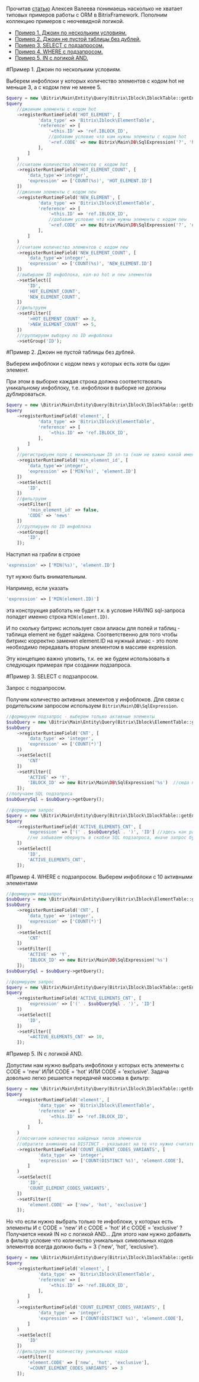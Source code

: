 Прочитав [статью](http://alexvaleev.ru/orm-d7/) Алексея Валеева понимаешь насколько не хватает типовых примеров работы с ORM в BitrixFramework. Пополним коллекцию примеров с неочевидной логикой.

* [Пример 1. Джоин по нескольким условиям.](#Пример-1-Джоин-по-нескольким-условиям)
* [Пример 2. Джоин не пустой таблицы без дублей.](#Пример-2-Джоин-не-пустой-таблицы-без-дублей)
* [Пример 3. SELECT с подзапросом.](#Пример-3-select-с-подзапросом)
* [Пример 4. WHERE с подзапросом.](#Пример-4-where-с-подзапросом)
* [Пример 5. IN с логикой AND.](#Пример-5-in-с-логикой-and)

#Пример 1. Джоин по нескольким условиям.

Выберем инфоблоки у которых количество элементов с кодом hot не меньше 3, а с кодом new не менее 5.

```php
$query = new \Bitrix\Main\Entity\Query(Bitrix\Iblock\IblockTable::getEntity());
$query
    //джоиним элементы с кодом hot
    ->registerRuntimeField('HOT_ELEMENT', [
            'data_type' => 'Bitrix\Iblock\ElementTable',
            'reference' => [
                '=this.ID' => 'ref.IBLOCK_ID',
                //добавим условие что нам нужны элементы с кодом hot
                '=ref.CODE' => new Bitrix\Main\DB\SqlExpression('?', 'hot'),
            ],
        ]
    )
    //считаем количество элементов с кодом hot
    ->registerRuntimeField('HOT_ELEMENT_COUNT', [
        'data_type'=>'integer',
        'expression' => ['COUNT(%s)', 'HOT_ELEMENT.ID']
    ])
    //джоиним элементы с кодом new
    ->registerRuntimeField('NEW_ELEMENT', [
            'data_type' => 'Bitrix\Iblock\ElementTable',
            'reference' => [
                '=this.ID' => 'ref.IBLOCK_ID',
                //добавим условие что нам нужны элементы с кодом new
                '=ref.CODE' => new Bitrix\Main\DB\SqlExpression('?', 'new'),
            ],
        ]
    )
    //считаем количество элементов с кодом new
    ->registerRuntimeField('NEW_ELEMENT_COUNT', [
        'data_type'=>'integer',
        'expression' => ['COUNT(%s)', 'NEW_ELEMENT.ID']
    ])
    //выбираем ID инфоблока, кол-во hot и new элементов
    ->setSelect([
        'ID',
        'HOT_ELEMENT_COUNT',
        'NEW_ELEMENT_COUNT',
    ])
    //фильтруем
    ->setFilter([
        '>HOT_ELEMENT_COUNT' => 3,
        '>NEW_ELEMENT_COUNT' => 5,
    ])
    //группируем выборку по ID инфоблока
    ->setGroup('ID');
```

#Пример 2. Джоин не пустой таблицы без дублей.

Выберем инфоблоки с кодом news у которых есть хотя бы один элемент. 

При этом в выборке каждая строка должна соответствовать уникальному инфоблоку, т.е. инфоблоки в выборке не должны дублироваться.


```php
$query = new \Bitrix\Main\Entity\Query(Bitrix\Iblock\IblockTable::getEntity());
$query
    ->registerRuntimeField('element', [
            'data_type' => 'Bitrix\Iblock\ElementTable',
            'reference' => [
                '=this.ID' => 'ref.IBLOCK_ID',
            ],
        ]
    )
    //регистрируем поле с минимальным ID эл-та (нам не важно какой именно этот элемент, важно есть ли в принципе минимальный ID или нет)
    ->registerRuntimeField('min_element_id', [
        'data_type'=>'integer',
        'expression' => ['MIN(%s)', 'element.ID']
    ])
    ->setSelect([
        'ID',
    ])
    //фильтруем
    ->setFilter([
        '!min_element_id' => false, 
        'CODE' => 'news'
    ])
    //группируем по ID инфоблока
    ->setGroup([
        'ID',
    ]);

```

Наступил на грабли в строке 
```php
'expression' => ['MIN(%s)', 'element.ID']
```
тут нужно быть внимательным.

Например, если указать
```php
'expression' => ['MIN(element.ID)']
```
эта конструкция работать не будет т.к. в условие HAVING sql-запроса попадет именно строка ```MIN(element.ID)```. 

И по скольку битрикс использует свои алиасы для полей и таблиц - таблица element не будет найдена. Соответственно для того чтобы битрикс корректно заменил element.ID на нужный алиас - это поле необходимо передавать вторым элементом в массиве expression.

Эту концепцию важно уловить, т.к. ее же будем использовать в следующих примерах при создании подзапроса.

#Пример 3. SELECT с подзапросом.

Запрос с подзапросом. 

Получим количество активных элементов у инфоблоков. Для связи с родительским запросом используем ```Bitrix\Main\DB\SqlExpression```.

```php
//формируем подзапрос - выберем только активные элементы
$subQuery = new \Bitrix\Main\Entity\Query(Bitrix\Iblock\ElementTable::getEntity());
$subQuery
    ->registerRuntimeField('CNT', [
        'data_type' => 'integer',
        'expression' => ['COUNT(*)']
    ])
    ->setSelect([
        'CNT'
    ])
    ->setFilter([
        'ACTIVE' => 'Y',
        'IBLOCK_ID' => new Bitrix\Main\DB\SqlExpression('%s')  //сюда позже подставим алиас поля содержащий ID инфоблока из родительского запроса
    ]);
//получаем SQL подзапроса
$subQuerySql = $subQuery->getQuery();

//формируем запрос
$query = new \Bitrix\Main\Entity\Query(Bitrix\Iblock\IblockTable::getEntity());
$query
    ->registerRuntimeField('ACTIVE_ELEMENTS_CNT', [
        'expression' => ['(' . $subQuerySql . ')', 'ID'] //здесь как раз и связываем родительский запрос с подзапросом по ID инфоблока
        //не забываем обернуть в скобки SQL подзапроса, иначе запрос будет некорректным
    ])
    ->setSelect([
        'ID',
        'ACTIVE_ELEMENTS_CNT',
    ]);
```

#Пример 4. WHERE с подзапросом.
Выберем инфоблоки с 10 активными элементами

```php
//формируем подзапрос
$subQuery = new \Bitrix\Main\Entity\Query(Bitrix\Iblock\ElementTable::getEntity());
$subQuery
    ->registerRuntimeField('CNT', [
        'data_type' => 'integer',
        'expression' => ['COUNT(*)']
    ])
    ->setSelect([
        'CNT'
    ])
    ->setFilter([
        'ACTIVE' => 'Y',
        'IBLOCK_ID' => new Bitrix\Main\DB\SqlExpression('%s')
    ]);
$subQuerySql = $subQuery->getQuery();

//формируем запрос
$query = new \Bitrix\Main\Entity\Query(Bitrix\Iblock\IblockTable::getEntity());
$query
    ->registerRuntimeField('ACTIVE_ELEMENTS_CNT', [
        'expression' => ['(' . $subQuerySql . ')', 'ID']
    ])
    ->setSelect([
        'ID',
    ])
    ->setFilter([
        '=ACTIVE_ELEMENTS_CNT' => 10,
    ]);
```

#Пример 5. IN с логикой AND.

Допустим нам нужно выбрать инфоблоки у которых есть элементы с CODE = 'new' ИЛИ CODE = 'hot' ИЛИ CODE = 'exclusive'.
Задача довольно легко решается передачей массива в фильтр:

```php
$query = new \Bitrix\Main\Entity\Query(Bitrix\Iblock\IblockTable::getEntity());
$query
    ->registerRuntimeField('element', [
            'data_type' => 'Bitrix\Iblock\ElementTable',
            'reference' => [
                '=this.ID' => 'ref.IBLOCK_ID',
            ],
        ]
    )
    //посчитаем количество найденых типов элементов
    //обратите внимание на DISTINCT - указывает на то что нужно считать не повторяющиеся символьные коды
    ->registerRuntimeField('COUNT_ELEMENT_CODES_VARIANTS', [
            'data_type' => 'integer',
            'expression' => ['COUNT(DISTINCT %s)', 'element.CODE'],
        ]
    )
    ->setSelect([
        'ID',
        'COUNT_ELEMENT_CODES_VARIANTS',
    ])
    ->setFilter([
        'element.CODE' => ['new', 'hot', 'exclusive']
    ]);
```

Но что если нужно выбрать только те инфоблоки, у которых есть элементы И с CODE = 'new' И с CODE = 'hot' И с CODE = 'exclusive' ?
Получается некий IN но с логикой AND... Для этого нам нужно добавить в фильтр условие что количество уникальных символьных кодов элементов всегда должно быть = 3 ('new', 'hot', 'exclusive').

```php
$query = new \Bitrix\Main\Entity\Query(Bitrix\Iblock\IblockTable::getEntity());
$query
    ->registerRuntimeField('element', [
            'data_type' => 'Bitrix\Iblock\ElementTable',
            'reference' => [
                '=this.ID' => 'ref.IBLOCK_ID',
            ],
        ]
    )
    ->registerRuntimeField('COUNT_ELEMENT_CODES_VARIANTS', [
            'data_type' => 'integer',
            'expression' => ['COUNT(DISTINCT %s)', 'element.CODE'],
        ]
    )
    ->setSelect([
        'ID'
    ])
    //фильтруем по количеству уникальных кодов
    ->setFilter([
        'element.CODE' => ['new', 'hot', 'exclusive'],
        '=COUNT_ELEMENT_CODES_VARIANTS' => 3
    ]);
```
